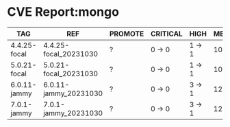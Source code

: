 # CVE Report:mongo
|     TAG      |          REF          | PROMOTE | CRITICAL |  HIGH  |  MEDIUM  |   LOW    | UNKNOWN |
|--------------|-----------------------|---------|----------|--------|----------|----------|---------|
| 4.4.25-focal | 4.4.25-focal_20231030 | ?       | 0 -> 0   | 1 -> 1 | 10 -> 10 | 30 -> 26 | 0 -> 0  |
| 5.0.21-focal | 5.0.21-focal_20231030 | ?       | 0 -> 0   | 1 -> 1 | 10 -> 10 | 30 -> 26 | 0 -> 0  |
| 6.0.11-jammy | 6.0.11-jammy_20231030 | ?       | 0 -> 0   | 3 -> 1 | 12 -> 11 | 33 -> 30 | 0 -> 0  |
| 7.0.1-jammy  | 7.0.1-jammy_20231030  | ?       | 0 -> 0   | 3 -> 1 | 12 -> 11 | 33 -> 30 | 0 -> 0  |
